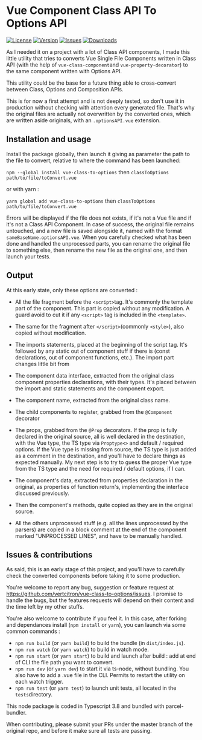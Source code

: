 # Vue Component Class API To Options API

[![License](https://img.shields.io/npm/l/vue-class-to-options)](https://github.com/vertcitron/vue-class-to-options)
[![Version](https://img.shields.io/npm/v/vue-class-to-options)](https://github.com/vertcitron/vue-class-to-options)
[![Issues](https://img.shields.io/github/issues/vertcitron/vue-class-to-options)](https://github.com/vertcitron/vue-class-to-options/issues)
[![Downloads](https://img.shields.io/npm/dm/vue-class-to-options)](https://www.npmjs.com/package/vue-class-to-options)

As I needed it on a project with a lot of Class API components, I made this little utility that tries to converts
Vue Single File Components written in Class API (with the help of `vue-class-component`and `vue-property-decorator`)
to the same component written with Options API.

This utility could be the base for a future thing able to cross-convert between Class, Options and Composition APIs.

This is for now a first attempt and is not deeply tested, so don't use it in production without checking with
attention every generated file. That's why the original files are actually not overwritten by the converted ones,
which are written aside originals, with an `.optionsAPI.vue` extension.

## Installation and usage

Install the package globally, then launch it giving as parameter the path to the file to convert, relative to where
the command has been launched:

`npm --global install vue-class-to-options` then `classToOptions path/to/file/toConvert.vue`

or with yarn :

`yarn global add vue-class-to-options` then `classToOptions path/to/file/toConvert.vue`

Errors will be displayed if the file does not exists, if it's not a Vue file and if it's not a Class API Component.
In case of success, the original file remains untouched, and a new file is saved alongside it, named with the format
`sameBaseName.optionsAPI.vue`. When you carefully checked what has been done and handled the unprocessed parts, you can
rename the original file to something else, then rename the new file as the original one, and then launch your tests.

## Output

At this early state, only these options are converted :

- All the file fragment before the `<script>`tag. It's commonly the template part of the component. This part is copied
without any modification. A guard avoid to cut it if any `<script>` tag is included in the `<template>`.

- The same for the fragment after `</script>`(commonly `<style>`), also copied without modification.

- The imports statements, placed at the beginning of the script tag. It's followed by any static out of component
stuff if there is (const declarations, out of component functions, etc.). The import part changes little bit from

- The component data interface, extracted from the original class component properties declarations, with their types.
It's placed between the import and static statements and the component export.

- The component name, extracted from the original class name.

- The child components to register, grabbed from the `@Component` decorator

- The props, grabbed from the `@Prop` decorators. If the prop is fully declared in the original source, all is well
declared in the destination, with the Vue type, the TS type via `Proptype<>` and default / required options. If the
Vue type is missing from source, the TS type is just added as a comment in the destination, and you'll have to declare
things as expected manually. My next step is to try to guess the proper Vue type from the TS type and the need for
required / default options, if I can.

- The component's data, extracted from properties declaration in the original, as properties of function return's,
implementing the interface discussed previously.

- Then the component's methods, quite copied as they are in the original source.

- All the others unprocessed stuff (e.g. all the lines unprocessed by the parsers) are copied in a block comment at the
end of the component marked "UNPROCESSED LINES", and have to be manually handled.

## Issues & contributions

As said, this is an early stage of this project, and you'll have to carefully check the converted components before
taking it to some production.

You're welcome to report any bug, suggestion or feature request at
https://github.com/vertcitron/vue-class-to-options/issues. I promise to handle the bugs, but the features requests will
depend on their content and the time left by my other stuffs.

You're also welcome to contribute if you feel it. In this case, after forking and dependances install (`npm install` or
`yarn`), you can launch via some common commands :

- `npm run build` (or `yarn build`) to build the bundle (in `dist/index.js`).
- `npm run watch` (or `yarn watch`) to build in watch mode.
- `npm run start` (or `yarn start`) to build and launch after build : add at end of CLI the file path you want to
convert.
- `npm run dev` (or `yarn dev`) to start it via ts-node, without bundling. You also have to add a .vue file in the CLI.
Permits to restart the utility on each watch trigger.
- `npm run test` (or `yarn test`) to launch unit tests, all located in the `tests`directory.

This node package is coded in Typescript 3.8 and bundled with parcel-bundler.

When contributing, please submit your PRs under the master branch of the original repo, and before it make sure all
tests are passing.
